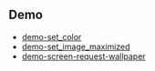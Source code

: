 
## Demo

* [demo-set_color](demo-set_color)
* [demo-set_image_maximized](demo-set_image_maximized)
* [demo-screen-request-wallpaper](demo-screen-request-wallpaper)
